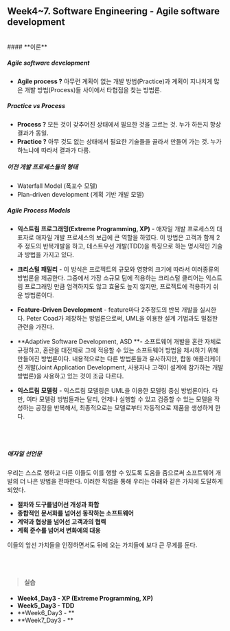 Week4~7. Software Engineering - **Agile software development**
-----

<br>
#### <i class="icon-file"></i> **이론**

##### <i class="icon-pencil"></i> **Agile software development**
- **Agile process ?**
아무런 계획이 없는 개발 방법(Practice)과 계획이 지나치게 많은 개발 방법(Process)들 사이에서 타협점을 찾는 방법론.

##### <i class="icon-pencil"></i> **Practice vs Process**
- **Process ?**
모든 것이 갖추어진 상태에서 필요한 것을 고르는 것.
누가 하든지 항상 결과가 동일.
- **Practice ?**
아무 것도 없는 상태에서 필요한 기술들을 골라서 만들어 가는 것.
누가 하느냐에 따라서 결과가 다름.

##### <i class="icon-pencil"></i> **이전 개발 프로세스들의 형태**
- Waterfall Model (폭포수 모델)
- Plan-driven development (계획 기반 개발 모델)

##### <i class="icon-pencil"></i> **Agile Process Models**

- **익스트림 프로그래밍(Extreme Programming, XP)** - 애자일 개발 프로세스의 대표자로 애자일 개발 프로세스의 보급에 큰 역할을 하였다. 이 방법은 고객과 함께 2주 정도의 반복개발을 하고, 테스트우선 개발(TDD)을 특징으로 하는 명시적인 기술과 방법을 가지고 있다.


- **크리스털 패밀리** - 이 방식은 프로젝트의 규모와 영향의 크기에 따라서 여러종류의 방법론을 제공한다. 그중에서 가장 소규모 팀에 적용하는 크리스털 클리어는 익스트림 프로그래밍 만큼 엄격하지도 않고 효율도 높지 않지만, 프로젝트에 적용하기 쉬운 방법론이다.

- **Feature-Driven Development** - feature마다 2주정도의 반복 개발을 실시한다. Peter Coad가 제창하는 방법론으로써, UML을 이용한 설계 기법과도 밀접한 관련을 가진다.

- **Adaptive Software Development, ASD **- 소프트웨어 개발을 혼란 자체로 규정하고, 혼란을 대전제로 그에 적응할 수 있는 소프트웨어 방법을 제시하기 위해 만들어진 방법론이다. 내용적으로는 다른 방법론들과 유사하지만, 합동 애플리케이션 개발(Joint Application Development, 사용자나 고객이 설계에 참가하는 개발 방법론)을 사용하고 있는 것이 조금 다르다.

- **익스트림 모델링** - 익스트림 모델링은 UML을 이용한 모델링 중심 방법론이다. 다만, 여타 모델링 방법들과는 달리, 언제나 실행할 수 있고 검증할 수 있는 모델을 작성하는 공정을 반복해서, 최종적으로는 모델로부터 자동적으로 제품을 생성하게 한다.
<br>
<br>

#####  <i class="icon-pencil"></i> **애자일 선언문**
우리는 스스로 행하고 다른 이들도 이를 행할 수 있도록 도움을 줌으로써 소프트웨어 개발의 더 나은 방법을 전파한다. 이러한 작업을 통해 우리는 아래와 같은 가치에 도달하게 되었다.

- **절차와 도구를넘어선 개성과 화합**
- **종합적인 문서화를 넘어선 동작하는 소프트웨어**
- **계약과 협상을 넘어선 고객과의 협력**
- **계획 준수를 넘어서 변화에의 대응**

이들의 앞선 가치들을 인정하면서도 뒤에 오는 가치들에 보다 큰 무게를 둔다.

<br>
<br>

>#### <i class="icon-refresh"></i> **실습**
- **Week4_Day3 - XP (Extreme Programming, XP)**
- **Week5_Day3 - TDD**
- **Week6_Day3 - **
- **Week7_Day3 - **
<br>
<br>



